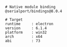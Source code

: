     # Native module binding
    @serialport/bindings@8.0.4
    
    # Target
    runtime     : electron 
    version     : 6.1.4
    platform    : win32
    arch        : x64
    abi         : 73
